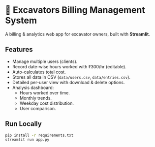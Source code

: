 # 🚜 Excavators Billing Management System

A billing & analytics web app for excavator owners, built with **Streamlit**.

## Features

- Manage multiple users (clients).
- Record date-wise hours worked with ₹300/hr (editable).
- Auto-calculates total cost.
- Stores all data in CSV (`data/users.csv`, `data/entries.csv`).
- Detailed per-user view with download & delete options.
- Analysis dashboard:
  - Hours worked over time.
  - Monthly trends.
  - Weekday cost distribution.
  - User comparison.

## Run Locally

```bash
pip install -r requirements.txt
streamlit run app.py
```
